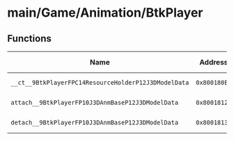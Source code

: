 # main/Game/Animation/BtkPlayer

## Functions

| Name | Address | Match % |
|------|---------|---------|
| `__ct__9BtkPlayerFPC14ResourceHolderP12J3DModelData` | `0x800180EC` | :x: (0.0%) |
| `attach__9BtkPlayerFP10J3DAnmBaseP12J3DModelData` | `0x8001812C` | :x: (0.0%) |
| `detach__9BtkPlayerFP10J3DAnmBaseP12J3DModelData` | `0x80018134` | :x: (0.0%) |